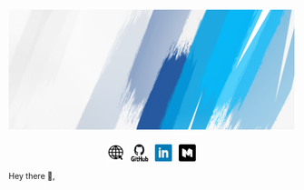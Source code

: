 # [![Macharia Muguku](banner.png)](http://www.muguku.co.ke/)

<p align='center'>
<a href="http://www.muguku.co.ke/"><img height="30" width="30" src="www.jpg"></a>&nbsp;&nbsp;
<a href="https://github.com/machariamuguku"><img height="30" width="30" src="github.png"></a>&nbsp;&nbsp;
<a href="https://www.linkedin.com/in/machariamuguku/"><img height="30" width="30" src="linkedin.png"></a>&nbsp;&nbsp;
<a href="https://medium.com/@iMash"><img height="30" width="30" src="medium.png"></a>
</p>

Hey there 👋,
